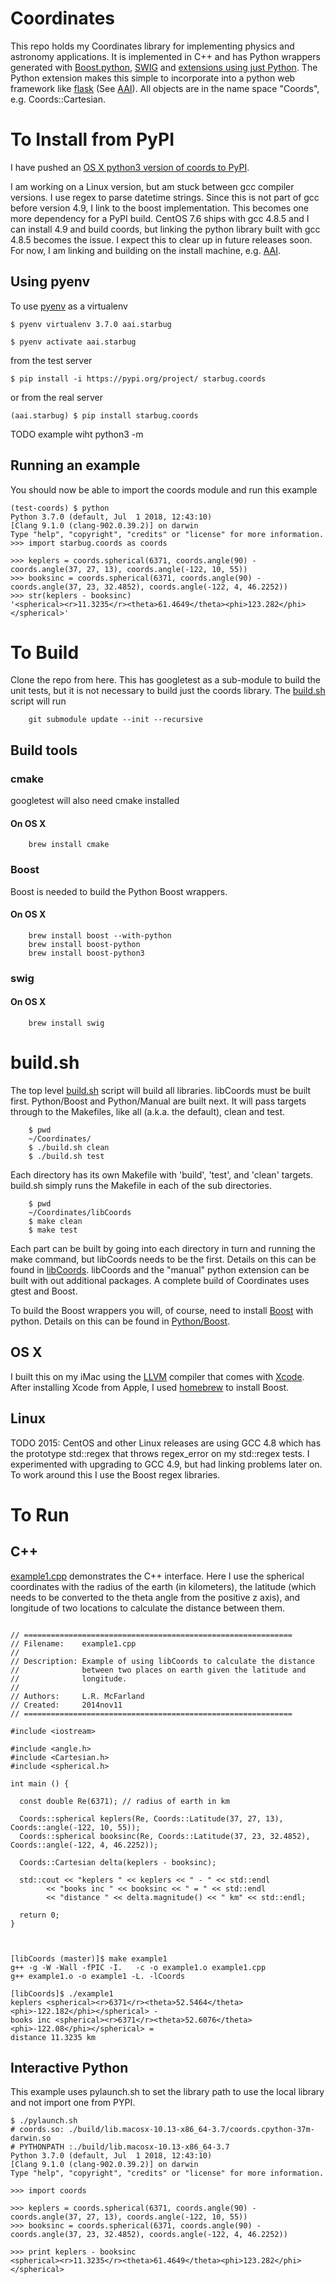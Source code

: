 # Coordinates

This repo holds my Coordinates library for implementing physics and astronomy applications.
It is implemented in C++ and has Python wrappers generated with
[Boost.python](https://wiki.python.org/moin/boost.python/GettingStarted),
[SWIG](http://www.swig.org/)
and
[extensions using just
Python](https://docs.python.org/3/extending/extending.html).
The Python extension makes this simple to incorporate into a python
web framework like [flask](http://flask.pocoo.org/) (See
[AAI](https://aai.starbug.com/)).
All objects are in the name space "Coords", e.g. Coords::Cartesian.

# To Install from PyPI

I have pushed an [OS X python3 version of coords to
PyPI](https://pypi.org/project/starbug.coords/).

I am working on a Linux version, but am stuck between gcc compiler
versions. I use regex to parse datetime strings. Since this is not
part of gcc before version 4.9, I link to the boost implementation.
This becomes one more dependency for a PyPI build. CentOS 7.6 ships
with gcc 4.8.5 and I can install 4.9 and build coords, but linking the
python library built with gcc 4.8.5 becomes the issue. I expect this
to clear up in future releases soon. For now, I am linking and building
on the install machine,
e.g. [AAI](https://github.com/lrmcfarland/AAI).


## Using pyenv

To use [pyenv](https://github.com/pyenv/pyenv) as a virtualenv

```
$ pyenv virtualenv 3.7.0 aai.starbug

$ pyenv activate aai.starbug

```

from the test server

```
$ pip install -i https://pypi.org/project/ starbug.coords

```

or from the real server

```
(aai.starbug) $ pip install starbug.coords

```

TODO example wiht python3 -m

## Running an example

You should now be able to import the coords module and run this example

```
(test-coords) $ python
Python 3.7.0 (default, Jul  1 2018, 12:43:10)
[Clang 9.1.0 (clang-902.0.39.2)] on darwin
Type "help", "copyright", "credits" or "license" for more information.
>>> import starbug.coords as coords

>>> keplers = coords.spherical(6371, coords.angle(90) - coords.angle(37, 27, 13), coords.angle(-122, 10, 55))
>>> booksinc = coords.spherical(6371, coords.angle(90) - coords.angle(37, 23, 32.4852), coords.angle(-122, 4, 46.2252))
>>> str(keplers - booksinc)
'<spherical><r>11.3235</r><theta>61.4649</theta><phi>123.282</phi></spherical>'
```


# To Build

Clone the repo from here. This has googletest as a sub-module to
build the unit tests, but it is not necessary to build just the coords
library.
The [build.sh](build.sh) script will run

```
    git submodule update --init --recursive
```

## Build tools

### cmake

googletest will also need cmake installed

#### On OS X

```
    brew install cmake
```

### Boost

Boost is needed to build the Python Boost wrappers.

#### On OS X

```
    brew install boost --with-python
    brew install boost-python
    brew install boost-python3
```

### swig

#### On OS X

```
    brew install swig
```


# build.sh

The top level [build.sh](build.sh) script will build all libraries.
libCoords must be built first.
Python/Boost and Python/Manual are built next.
It will pass targets through to the Makefiles, like all (a.k.a. the
default), clean and test.

```
    $ pwd
    ~/Coordinates/
    $ ./build.sh clean
    $ ./build.sh test
```

Each directory has its own Makefile with 'build', 'test', and 'clean'
targets. build.sh simply runs the Makefile in each of the sub directories.

```
    $ pwd
    ~/Coordinates/libCoords
    $ make clean
    $ make test
```

Each part can be built by going into each directory in turn and
running the make command, but libCoords needs to be the first.
Details on this can be found in [libCoords](libCoords/README.md).
libCoords and the "manual" python extension can be built with
out additional packages.
A complete build of Coordinates uses gtest and Boost.

To build the Boost wrappers you will, of course, need to install
[Boost](http://www.boost.org) with python. Details on this can be found
in [Python/Boost](Python/Boost/README.md).


## OS X

I built this on my iMac using the [LLVM](http://llvm.org) compiler
that comes with [Xcode](https://developer.apple.com/xcode/).
After installing Xcode from Apple, I used [homebrew](http://brew.sh)
to install Boost.

## Linux

TODO 2015: CentOS and other Linux releases are using GCC 4.8
which has the prototype std::regex that throws regex_error on
my std::regex tests.
I experimented with upgrading to GCC 4.9, but had linking problems later on.
To work around this I use the Boost regex libraries.

# To Run

## C++

[example1.cpp](libCoords/example1.cpp) demonstrates the C++ interface.
Here I use the spherical coordinates with the radius of the earth (in
kilometers), the latitude (which needs to be converted to the theta
angle from the positive z axis), and longitude of two locations to
calculate the distance between them.

```

// ============================================================
// Filename:    example1.cpp
//
// Description: Example of using libCoords to calculate the distance
//              between two places on earth given the latitude and
//              longitude.
//
// Authors:     L.R. McFarland
// Created:     2014nov11
// ============================================================

#include <iostream>

#include <angle.h>
#include <Cartesian.h>
#include <spherical.h>

int main () {

  const double Re(6371); // radius of earth in km

  Coords::spherical keplers(Re, Coords::Latitude(37, 27, 13), Coords::angle(-122, 10, 55));
  Coords::spherical booksinc(Re, Coords::Latitude(37, 23, 32.4852), Coords::angle(-122, 4, 46.2252));

  Coords::Cartesian delta(keplers - booksinc);

  std::cout << "keplers " << keplers << " - " << std::endl
	    << "books inc " << booksinc << " = " << std::endl
	    << "distance " << delta.magnitude() << " km" << std::endl;

  return 0;
}


```

```

[libCoords (master)]$ make example1
g++ -g -W -Wall -fPIC -I.   -c -o example1.o example1.cpp
g++ example1.o -o example1 -L. -lCoords

[libCoords]$ ./example1
keplers <spherical><r>6371</r><theta>52.5464</theta><phi>-122.182</phi></spherical> -
books inc <spherical><r>6371</r><theta>52.6076</theta><phi>-122.08</phi></spherical> =
distance 11.3235 km

```


## Interactive Python

This example uses pylaunch.sh to set the library path to use the local library
and not import one from PYPI.



```
$ ./pylaunch.sh
# coords.so: ./build/lib.macosx-10.13-x86_64-3.7/coords.cpython-37m-darwin.so
# PYTHONPATH :./build/lib.macosx-10.13-x86_64-3.7
Python 3.7.0 (default, Jul  1 2018, 12:43:10)
[Clang 9.1.0 (clang-902.0.39.2)] on darwin
Type "help", "copyright", "credits" or "license" for more information.

>>> import coords

>>> keplers = coords.spherical(6371, coords.angle(90) - coords.angle(37, 27, 13), coords.angle(-122, 10, 55))
>>> booksinc = coords.spherical(6371, coords.angle(90) - coords.angle(37, 23, 32.4852), coords.angle(-122, 4, 46.2252))

>>> print keplers - booksinc
<spherical><r>11.3235</r><theta>61.4649</theta><phi>123.282</phi></spherical>

```
